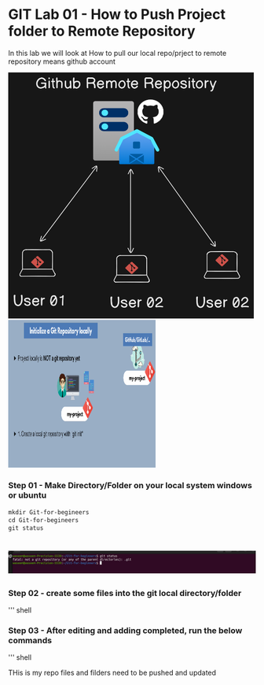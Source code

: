 # GIT Lab 01 - How to Push Project folder to Remote Repository

In this lab we will look at How to pull our local repo/prject to remote repository means github account


<img src="imges/diagram.png" alt="Github Diagram" width="500" height="500">

<img src="imges/01.png" alt="Github Diagram" width="300" height="300">


### Step 01 - Make Directory/Folder on your local system windows or ubuntu

``` shell
mkdir Git-for-begineers
cd Git-for-begineers
git status
```
# ![git-status](imges/02.png)

### Step 02 - create some files into the git local directory/folder

''' shell


### Step 03 - After editing and adding completed, run the below commands

''' shell

THis is my repo files  and filders need to be pushed and updated



